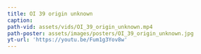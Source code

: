 ```yaml
---
title: OI 39 origin unknown
caption:
path-vid: assets/vids/OI_39_origin_unknown.mp4
path-poster: assets/images/posters/OI_39_origin_unknown.jpg
yt-url: 'https://youtu.be/Fum1g3Yov8w'
---
```

